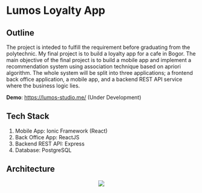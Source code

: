 # Lumos Loyalty App
## Outline
The project is inteded to fulfill the requirement before graduating from the polytechnic. My final project is to build a loyalty app for a cafe in Bogor. The main objective of the final project is to build a mobile app and implement a recommendation system using association technique based on apriori algorithm. The whole system will be split into three applications; a frontend back office application, a mobile app, and a backend REST API service where the business logic lies.

**Demo**: https://lumos-studio.me/ (Under Development)  
## Tech Stack
1. Mobile App: Ionic Framework (React)
2. Back Office App: ReactJS
3. Backend REST API: Express
4. Database: PostgreSQL

## Architecture
<p  align="center">
	<img  src="https://i.imgur.com/IVL0Ya0.png">
</p>